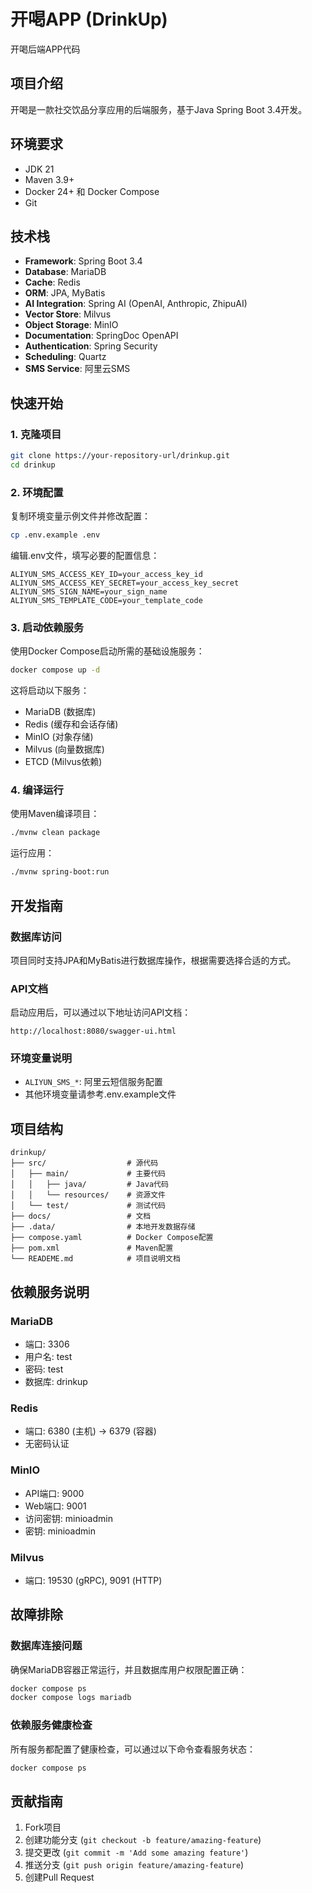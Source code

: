 # 开喝APP (DrinkUp)

开喝后端APP代码

## 项目介绍

开喝是一款社交饮品分享应用的后端服务，基于Java Spring Boot 3.4开发。

## 环境要求

- JDK 21
- Maven 3.9+
- Docker 24+ 和 Docker Compose
- Git

## 技术栈

- **Framework**: Spring Boot 3.4
- **Database**: MariaDB 
- **Cache**: Redis
- **ORM**: JPA, MyBatis
- **AI Integration**: Spring AI (OpenAI, Anthropic, ZhipuAI)
- **Vector Store**: Milvus
- **Object Storage**: MinIO
- **Documentation**: SpringDoc OpenAPI
- **Authentication**: Spring Security
- **Scheduling**: Quartz
- **SMS Service**: 阿里云SMS

## 快速开始

### 1. 克隆项目

```bash
git clone https://your-repository-url/drinkup.git
cd drinkup
```

### 2. 环境配置

复制环境变量示例文件并修改配置：

```bash
cp .env.example .env
```

编辑.env文件，填写必要的配置信息：

```
ALIYUN_SMS_ACCESS_KEY_ID=your_access_key_id
ALIYUN_SMS_ACCESS_KEY_SECRET=your_access_key_secret
ALIYUN_SMS_SIGN_NAME=your_sign_name
ALIYUN_SMS_TEMPLATE_CODE=your_template_code
```

### 3. 启动依赖服务

使用Docker Compose启动所需的基础设施服务：

```bash
docker compose up -d
```

这将启动以下服务：
- MariaDB (数据库)
- Redis (缓存和会话存储)
- MinIO (对象存储)
- Milvus (向量数据库)
- ETCD (Milvus依赖)

### 4. 编译运行

使用Maven编译项目：

```bash
./mvnw clean package
```

运行应用：

```bash
./mvnw spring-boot:run
```

## 开发指南

### 数据库访问

项目同时支持JPA和MyBatis进行数据库操作，根据需要选择合适的方式。

### API文档

启动应用后，可以通过以下地址访问API文档：

```
http://localhost:8080/swagger-ui.html
```

### 环境变量说明

- `ALIYUN_SMS_*`: 阿里云短信服务配置
- 其他环境变量请参考.env.example文件

## 项目结构

```
drinkup/
├── src/                  # 源代码
│   ├── main/             # 主要代码
│   │   ├── java/         # Java代码
│   │   └── resources/    # 资源文件
│   └── test/             # 测试代码
├── docs/                 # 文档
├── .data/                # 本地开发数据存储
├── compose.yaml          # Docker Compose配置
├── pom.xml               # Maven配置
└── READEME.md            # 项目说明文档
```

## 依赖服务说明

### MariaDB

- 端口: 3306
- 用户名: test
- 密码: test
- 数据库: drinkup

### Redis

- 端口: 6380 (主机) -> 6379 (容器)
- 无密码认证

### MinIO

- API端口: 9000
- Web端口: 9001
- 访问密钥: minioadmin
- 密钥: minioadmin

### Milvus

- 端口: 19530 (gRPC), 9091 (HTTP)

## 故障排除

### 数据库连接问题

确保MariaDB容器正常运行，并且数据库用户权限配置正确：

```bash
docker compose ps
docker compose logs mariadb
```

### 依赖服务健康检查

所有服务都配置了健康检查，可以通过以下命令查看服务状态：

```bash
docker compose ps
```

## 贡献指南

1. Fork项目
2. 创建功能分支 (`git checkout -b feature/amazing-feature`)
3. 提交更改 (`git commit -m 'Add some amazing feature'`)
4. 推送分支 (`git push origin feature/amazing-feature`)
5. 创建Pull Request